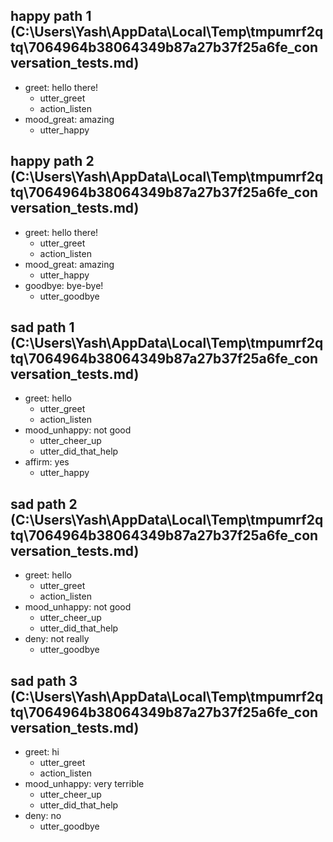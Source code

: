 ## happy path 1 (C:\Users\Yash\AppData\Local\Temp\tmpumrf2qtq\7064964b38064349b87a27b37f25a6fe_conversation_tests.md)
* greet: hello there!
    - utter_greet
    - action_listen   <!-- predicted: utter_booking -->
* mood_great: amazing   <!-- predicted: bot_challenge: amazing -->
    - utter_happy   <!-- predicted: utter_iamabot -->


## happy path 2 (C:\Users\Yash\AppData\Local\Temp\tmpumrf2qtq\7064964b38064349b87a27b37f25a6fe_conversation_tests.md)
* greet: hello there!
    - utter_greet
    - action_listen   <!-- predicted: utter_booking -->
* mood_great: amazing   <!-- predicted: bot_challenge: amazing -->
    - utter_happy   <!-- predicted: utter_iamabot -->
* goodbye: bye-bye!
    - utter_goodbye


## sad path 1 (C:\Users\Yash\AppData\Local\Temp\tmpumrf2qtq\7064964b38064349b87a27b37f25a6fe_conversation_tests.md)
* greet: hello
    - utter_greet
    - action_listen   <!-- predicted: utter_booking -->
* mood_unhappy: not good   <!-- predicted: deny: not good -->
    - utter_cheer_up   <!-- predicted: utter_goodbye -->
    - utter_did_that_help   <!-- predicted: action_listen -->
* affirm: yes
    - utter_happy   <!-- predicted: utter_display_MovieList -->


## sad path 2 (C:\Users\Yash\AppData\Local\Temp\tmpumrf2qtq\7064964b38064349b87a27b37f25a6fe_conversation_tests.md)
* greet: hello
    - utter_greet
    - action_listen   <!-- predicted: utter_booking -->
* mood_unhappy: not good   <!-- predicted: deny: not good -->
    - utter_cheer_up   <!-- predicted: utter_goodbye -->
    - utter_did_that_help   <!-- predicted: action_listen -->
* deny: not really
    - utter_goodbye


## sad path 3 (C:\Users\Yash\AppData\Local\Temp\tmpumrf2qtq\7064964b38064349b87a27b37f25a6fe_conversation_tests.md)
* greet: hi
    - utter_greet
    - action_listen   <!-- predicted: utter_booking -->
* mood_unhappy: very terrible   <!-- predicted: goodbye: very terrible -->
    - utter_cheer_up   <!-- predicted: utter_goodbye -->
    - utter_did_that_help   <!-- predicted: action_listen -->
* deny: no
    - utter_goodbye


